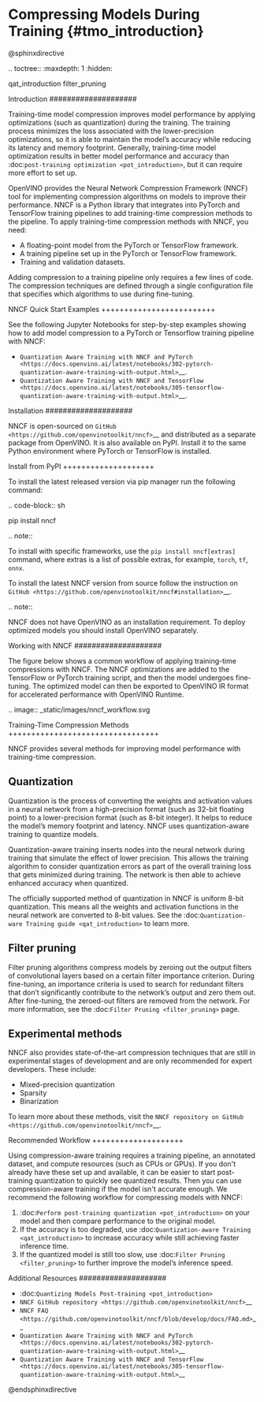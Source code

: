 # Compressing Models During Training {#tmo_introduction}

@sphinxdirective

.. toctree::
   :maxdepth: 1
   :hidden:

   qat_introduction
   filter_pruning


Introduction
####################

Training-time model compression improves model performance by applying optimizations (such as quantization) during the training. The training process minimizes the loss associated with the lower-precision optimizations, so it is able to maintain the model’s accuracy while reducing its latency and memory footprint. Generally, training-time model optimization results in better model performance and accuracy than :doc:`post-training optimization <pot_introduction>`, but it can require more effort to set up.

OpenVINO provides the Neural Network Compression Framework (NNCF) tool for implementing compression algorithms on models to improve their performance. NNCF is a Python library that integrates into PyTorch and TensorFlow training pipelines to add training-time compression methods to the pipeline. To apply training-time compression methods with NNCF, you need:

- A floating-point model from the PyTorch or TensorFlow framework.
- A training pipeline set up in the PyTorch or TensorFlow framework.
- Training and validation datasets.

Adding compression to a training pipeline only requires a few lines of code. The compression techniques are defined through a single configuration file that specifies which algorithms to use during fine-tuning.

NNCF Quick Start Examples
+++++++++++++++++++++++++

See the following Jupyter Notebooks for step-by-step examples showing how to add model compression to a PyTorch or Tensorflow training pipeline with NNCF:

- `Quantization Aware Training with NNCF and PyTorch <https://docs.openvino.ai/latest/notebooks/302-pytorch-quantization-aware-training-with-output.html>`__.
- `Quantization Aware Training with NNCF and TensorFlow <https://docs.openvino.ai/latest/notebooks/305-tensorflow-quantization-aware-training-with-output.html>`__.

Installation
####################

NNCF is open-sourced on `GitHub <https://github.com/openvinotoolkit/nncf>`__ and distributed as a separate package from OpenVINO. It is also available on PyPI. Install it to the same Python environment where PyTorch or TensorFlow is installed.

Install from PyPI
++++++++++++++++++++

To install the latest released version via pip manager run the following command:

.. code-block:: sh

   pip install nncf


.. note::

   To install with specific frameworks, use the `pip install nncf[extras]` command, where extras is a list of possible extras, for example, `torch`, `tf`, `onnx`.


To install the latest NNCF version from source follow the instruction on `GitHub <https://github.com/openvinotoolkit/nncf#installation>`__.

.. note::

   NNCF does not have OpenVINO as an installation requirement. To deploy optimized models you should install OpenVINO separately.

Working with NNCF
####################

The figure below shows a common workflow of applying training-time compressions with NNCF. The NNCF optimizations are added to the TensorFlow or PyTorch training script, and then the model undergoes fine-tuning. The optimized model can then be exported to OpenVINO IR format for accelerated performance with OpenVINO Runtime.

.. image:: _static/images/nncf_workflow.svg


Training-Time Compression Methods
+++++++++++++++++++++++++++++++++

NNCF provides several methods for improving model performance with training-time compression.

Quantization
--------------------
Quantization is the process of converting the weights and activation values in a neural network from a high-precision format (such as 32-bit floating point) to a lower-precision format (such as 8-bit integer). It helps to reduce the model’s memory footprint and latency. NNCF uses quantization-aware training to quantize models.

Quantization-aware training inserts nodes into the neural network during training that simulate the effect of lower precision. This allows the training algorithm to consider quantization errors as part of the overall training loss that gets minimized during training. The network is then able to achieve enhanced accuracy when quantized.

The officially supported method of quantization in NNCF is uniform 8-bit quantization. This means all the weights and activation functions in the neural network are converted to 8-bit values. See the :doc:`Quantization-ware Training guide <qat_introduction>` to learn more.

Filter pruning
--------------------

Filter pruning algorithms compress models by zeroing out the output filters of convolutional layers based on a certain filter importance criterion. During fine-tuning, an importance criteria is used to search for redundant filters that don’t significantly contribute to the network’s output and zero them out. After fine-tuning, the zeroed-out filters are removed from the network. For more information, see the :doc:`Filter Pruning <filter_pruning>` page.

Experimental methods
--------------------

NNCF also provides state-of-the-art compression techniques that are still in experimental stages of development and are only recommended for expert developers. These include:

- Mixed-precision quantization
- Sparsity
- Binarization

To learn more about these methods, visit the `NNCF repository on GitHub <https://github.com/openvinotoolkit/nncf>`__.

Recommended Workflow
++++++++++++++++++++

Using compression-aware training requires a training pipeline, an annotated dataset, and compute resources (such as CPUs or GPUs). If you don't already have these set up and available, it can be easier to start post-training quantization to quickly see quantized results. Then you can use compression-aware training if the model isn't accurate enough. We recommend the following workflow for compressing models with NNCF:

1. :doc:`Perform post-training quantization <pot_introduction>` on your model and then compare performance to the original model.
2. If the accuracy is too degraded, use :doc:`Quantization-aware Training <qat_introduction>` to increase accuracy while still achieving faster inference time.
3. If the quantized model is still too slow, use :doc:`Filter Pruning <filter_pruning>` to further improve the model’s inference speed.

Additional Resources
####################

- :doc:`Quantizing Models Post-training <pot_introduction>`
- `NNCF GitHub repository <https://github.com/openvinotoolkit/nncf>`__
- `NNCF FAQ <https://github.com/openvinotoolkit/nncf/blob/develop/docs/FAQ.md>`__
- `Quantization Aware Training with NNCF and PyTorch <https://docs.openvino.ai/latest/notebooks/302-pytorch-quantization-aware-training-with-output.html>`__
- `Quantization Aware Training with NNCF and TensorFlow <https://docs.openvino.ai/latest/notebooks/305-tensorflow-quantization-aware-training-with-output.html>`__

@endsphinxdirective
